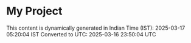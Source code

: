 # My Project

This content is dynamically generated in Indian Time (IST): 2025-03-17 05:20:04 IST
Converted to UTC: 2025-03-16 23:50:04 UTC

